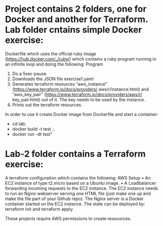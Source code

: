 # Project contains 2 folders, one for Docker and another for Terraform. Lab folder cntains simple Docker exercise: 
Dockerfile which uses the official ruby image (https://hub.docker.com/_/ruby/) which
contains a ruby program running in an infinite loop and doing the following:
Program
1. Do a 5sec pause.
2. Downloads the JSON file exercise1.yaml
3. Generates terraform resources “aws_instance” (https://www.terraform.io/docs/providers/
aws/r/instance.html) and “aws_key_pair” (https://www.terraform.io/docs/providers/aws/r/
key_pair.html) out of it. The key needs to be used by the instance.
4. Prints out the terraform resources.

In order to use it create Docker image from Dockerfile and start a container: 
- cd lab; 
- docker build -t test .; 
- docker run -dt test"

# Lab-2 folder contains a Terraform exercise:
A terraform configuration which contains the following:
AWS Setup
• An EC2 instance of type t2.micro based on a Ubuntu image.
• A Loadbalancer forwarding incoming requests to the EC2 instance.
The EC2 instance needs to run an Nginx webserver serving one HTML file (just make one up and
make the file part of your Github repo). The Nginx server is a Docker container started on the EC2
instance.
The state can be deployed by: terraform init and terraform apply.

These projects require AWS permissions to create ressources. 
